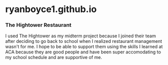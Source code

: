 # ryanboyce1.github.io


### The Hightower Restaurant

I used The Hightower as my midterm project because I joined their team after deciding to go back to school
when I realized restaurant management wasn't for me. I hope to be able to support them using the skills I learned 
at ACA because they are good people and have been super accomodating to my school schedule and are supportive of me. 

